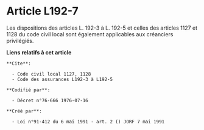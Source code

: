 # Article L192-7

Les dispositions des articles L. 192-3 à L. 192-5 et celles des articles 1127 et 1128 du code civil local sont également
applicables aux créanciers privilégiés.

**Liens relatifs à cet article**

	**Cite**:

	  - Code civil local 1127, 1128
	  - Code des assurances L192-3 à L192-5

	**Codifié par**:

	  - Décret n°76-666 1976-07-16

	**Créé par**:

	  - Loi n°91-412 du 6 mai 1991 - art. 2 () JORF 7 mai 1991
